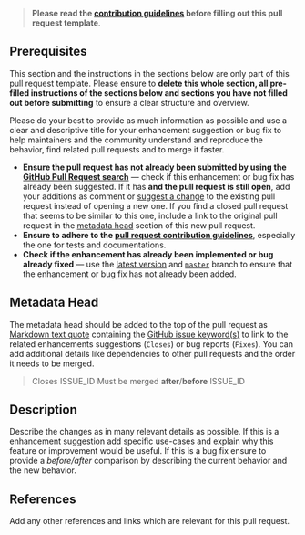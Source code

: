 <!-- Click on the "Preview" tab to render the instructions in a more readable format -->

> **Please read the [contribution guidelines](https://github.com/arcticicestudio/styleguide-javascript/blob/master/CONTRIBUTING.md) before filling out this pull request template**.

## Prerequisites

This section and the instructions in the sections below are only part of this pull request template. Please ensure to **delete this whole section, all pre-filled instructions of the sections below and sections you have not filled out before submitting** to ensure a clear structure and overview.

Please do your best to provide as much information as possible and use a clear and descriptive title for your enhancement suggestion or bug fix to help maintainers and the community understand and reproduce the behavior, find related pull requests and to merge it faster.

- **Ensure the pull request has not already been submitted by using the [GitHub Pull Request search](https://github.com/arcticicestudio/styleguide-javascript/pulls)** — check if this enhancement or bug fix has already been suggested. If it has **and the pull request is still open**, add your additions as comment or [suggest a change](https://docs.github.com/en/github/collaborating-with-issues-and-pull-requests/incorporating-feedback-in-your-pull-request#applying-a-suggested-change) to the existing pull request instead of opening a new one. If you find a closed pull request that seems to be similar to this one, include a link to the original pull request in the [metadata head](#metadata-head) section of this new pull request.
- **Ensure to adhere to the [pull request contribution guidelines](https://github.com/arcticicestudio/styleguide-javascript/blob/master/CONTRIBUTING.md#pull-requests)**, especially the one for tests and documentations.
- **Check if the enhancement has already been implemented or bug already fixed** — use the [latest version](https://github.com/arcticicestudio/styleguide-javascript/releases/latest) and [`master`](https://github.com/arcticicestudio/styleguide-javascript/tree/master) branch to ensure that the enhancement or bug fix has not already been added.

## Metadata Head

The metadata head should be added to the top of the pull request as [Markdown text quote](https://docs.github.com/en/github/writing-on-github/basic-writing-and-formatting-syntax) containing the [GitHub issue keyword(s)](https://docs.github.com/en/github/managing-your-work-on-github/linking-a-pull-request-to-an-issue) to link to the related enhancements suggestions (`Closes`) or bug reports (`Fixes`). You can add additional details like dependencies to other pull requests and the order it needs to be merged.

> Closes ISSUE_ID
> Must be merged **after**/**before** ISSUE_ID

## Description

Describe the changes as in many relevant details as possible. If this is a enhancement suggestion add specific use-cases and explain why this feature or improvement would be useful. If this is a bug fix ensure to provide a _before/after_ comparison by describing the current behavior and the new behavior.

## References

Add any other references and links which are relevant for this pull request.
